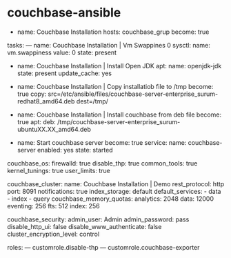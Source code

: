 # couchbase-ansible
- name: Couchbase Installation
hosts: couchbase_grup
become: true

tasks:
— name: Couchbase Installation | Vm Swappines 0
sysctl:
name: vm.swappiness
value: 0
state: present

- name: Couchbase Installation | Install Open JDK
apt:
name: openjdk-jdk
state: present
update_cache: yes

- name: Couchbase Installation | Copy installatiob file to /tmp
become: true
copy: src=/etc/ansible/files/couchbase-server-enterprise_surum-redhat8_amd64.deb dest=/tmp/

- name: Couchbase Installation | Install couchbase from deb file
become: true
apt:
deb: /tmp/couchbase-server-enterprise_surum-ubuntuXX.XX_amd64.deb

- name: Start couchbase server
become: true
service:
name: couchbase-server
enabled: yes
state: started

couchbase_os:
  firewalld: true
  disable_thp: true
  common_tools: true
  kernel_tunings: true
  user_limits: true

couchbase_cluster:
  name: Couchbase Installation | Demo
  rest_protocol: http
  port: 8091
  notifications: true
  index_storage: default
  default_services:
    - data
    - index
    - query
couchbase_memory_quotas:
  analytics: 2048
  data: 12000
  eventing: 256
  fts: 512
  index: 256

couchbase_security:
  admin_user: Admin
  admin_password: pass
  disable_http_ui: false
  disable_www_authenticate: false
  cluster_encryption_level: control

roles:
— customrole.disable-thp
— customrole.couchbase-exporter
